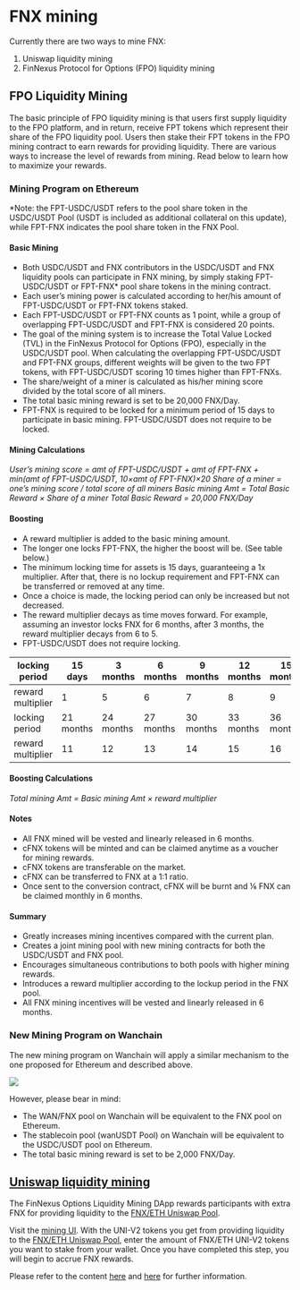 # FNX mining

Currently there are two ways to mine FNX:

1. Uniswap liquidity mining
1. FinNexus Protocol for Options (FPO) liquidity mining

## FPO Liquidity Mining

The basic principle of FPO liquidity mining is that users first supply liquidity to the FPO platform, and in return, receive FPT tokens which represent their share of the FPO liquidity pool. Users then stake their FPT tokens in the FPO mining contract to earn rewards for providing liquidity. There are various ways to increase the level of rewards from mining. Read below to learn how to maximize your rewards.

### Mining Program on Ethereum

*Note: the FPT-USDC/USDT refers to the pool share token in the USDC/USDT Pool (USDT is included as additional collateral on this update), while FPT-FNX indicates the pool share token in the FNX Pool.

#### Basic Mining

+ Both USDC/USDT and FNX contributors in the USDC/USDT and FNX liquidity pools can participate in FNX mining, by simply staking FPT-USDC/USDT or FPT-FNX* pool share tokens in the mining contract.
+ Each user’s mining power is calculated according to her/his amount of  FPT-USDC/USDT or FPT-FNX tokens staked.
+ Each FPT-USDC/USDT or FPT-FNX counts as 1 point, while a group of overlapping FPT-USDC/USDT and FPT-FNX is considered 20 points.
+ The goal of the mining system is to increase the Total Value Locked (TVL) in the FinNexus Protocol for Options (FPO), especially in the USDC/USDT pool. When calculating the overlapping FPT-USDC/USDT and FPT-FNX groups, different weights will be given to the two FPT tokens, with FPT-USDC/USDT scoring 10 times higher than FPT-FNXs.
+ The share/weight of a miner is calculated as his/her mining score divided by the total score of all miners.
+ The total basic mining reward is set to be 20,000 FNX/Day.
+ FPT-FNX is required to be locked for a minimum period of 15 days to participate in basic mining. FPT-USDC/USDT does not require to be locked.

#### Mining Calculations

*User’s mining score = amt of FPT-USDC/USDT + amt of FPT-FNX + min(amt of FPT-USDC/USDT, 10×amt of FPT-FNX)×20
Share of a miner = one’s mining score / total score of all miners
Basic mining Amt = Total Basic Reward × Share of a miner
Total Basic Reward = 20,000 FNX/Day*

#### Boosting

+ A reward multiplier is added to the basic mining amount.
+ The longer one locks FPT-FNX, the higher the boost will be. (See table below.)
+ The minimum locking time for assets is 15 days, guaranteeing a 1x multiplier. After that, there is no lockup requirement and FPT-FNX can be transferred or removed at any time.
+ Once a choice is made, the locking period can only be increased but not decreased.
+ The reward multiplier decays as time moves forward. For example, assuming an investor locks FNX for 6 months, after 3 months, the reward multiplier decays from 6 to 5.
+ FPT-USDC/USDT does not require locking.

|locking period|15 days|3 months|6 months|9 months|12 months|15 months|18 months|
| --- | --- | --- | --- | --- | --- | --- | --- |
|reward multiplier|1|5|6|7|8|9|10|
|locking period|21 months|24 months|27 months|30 months|33 months|36 months||
|reward multiplier|11|12|13|14|15|16||

#### Boosting Calculations

*Total mining Amt = Basic mining Amt × reward multiplier*

#### Notes

+ All FNX mined will be vested and linearly released in 6 months.
+ cFNX tokens will be minted and can be claimed anytime as a voucher for mining rewards.
+ cFNX tokens are transferable on the market.
+ cFNX can be transferred to FNX at a 1:1 ratio.
+ Once sent to the conversion contract, cFNX will be burnt and ⅙ FNX can be claimed monthly in 6 months.

#### Summary

+ Greatly increases mining incentives compared with the current plan.
+ Creates a joint mining pool with new mining contracts for both the USDC/USDT and FNX pool.
+ Encourages simultaneous contributions to both pools with higher mining rewards.
+ Introduces a reward multiplier according to the lockup period in the FNX pool.
+ All FNX mining incentives will be vested and linearly released in 6 months.

### New Mining Program on Wanchain

The new mining program on Wanchain will apply a similar mechanism to the one proposed for Ethereum and described above.

![](https://i.imgur.com/Jhsuqyn.jpg)

However, please bear in mind:
+ The WAN/FNX pool on Wanchain will be equivalent to the FNX pool on Ethereum.
+ The stablecoin pool (wanUSDT Pool) on Wanchain will be equivalent to the USDC/USDT pool on Ethereum.
+ The total basic mining reward is set to be 2,000 FNX/Day.

## [Uniswap liquidity mining](https://www.docs.finnexus.io/products/liquidity/)

The FinNexus Options Liquidity Mining DApp rewards participants with extra FNX for providing liquidity to the [FNX/ETH Uniswap Pool](https://uniswap.info/pair/0x722885cab8be10b27f359fcb225808fe2af07b16).

Visit the [mining UI](https://liquidity.finnexus.io). With the UNI-V2 tokens you get from providing liquidity to the [FNX/ETH Uniswap Pool](https://uniswap.info/pair/0x722885cab8be10b27f359fcb225808fe2af07b16), enter the amount of FNX/ETH UNI-V2 tokens you want to stake from your wallet. Once you have completed this step, you will begin to accrue FNX rewards.

Please refer to the content [here](https://www.docs.finnexus.io/products/liquidity/) and [here](https://medium.com/finnexus/migrating-to-uniswap-liquidity-mining-phase-2-15e98a4e7bc2) for further information.

